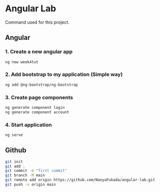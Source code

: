 # Angular Lab

Command used for this project.

## Angular

### 1. Create a new angular app

```sh
ng new week4tut
```

### 2. Add bootstrap to my application (Simple way)

```sh
ng add @ng-bootstrap/ng-bootstrap
```

### 3. Create page components

```sh
ng generate component login
ng generate component account
```

### 4. Start application

```sh
ng serve
```

## Github 

```sh
git init
git add .
git commit -m "first commit"
git branch -M main
git remote add origin https://github.com/NaoyaFukada/angular-lab.git
git push -u origin main
```

